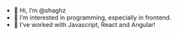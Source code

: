 - 👋 Hi, I’m @shaghz
- 👀 I’m interested in programming, especially in frontend.
- 👀 I’ve worked with Javascript, React and Angular!

<!---
shaghz/shaghz is a ✨ special ✨ repository because its `README.md` (this file) appears on your GitHub profile.
You can click the Preview link to take a look at your changes.
--->
